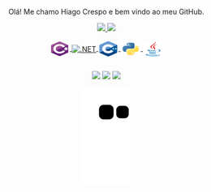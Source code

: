 <div align="center"> 

Olá! Me chamo Hiago Crespo e bem vindo ao meu GitHub.

</div>

<div align="center">
  <a href="https://github.com/heeydev">
  <img height="120em" src="https://github-readme-stats.vercel.app/api?username=heeydev&show_icons=true&theme=tokyonight&include_all_commits=true&count_private=true"/>
  <img height="120em" src="https://github-readme-stats.vercel.app/api/top-langs?username=heeydev&layout=compact&langs_count=15&theme=tokyonight" />
</div>
<div align="center"> 
<div style="display: inline_block"><br>
  <img align="center" alt="Csharp" height="30" width="40" src="https://raw.githubusercontent.com/devicons/devicon/master/icons/csharp/csharp-original.svg">
  <img align="center" src="https://img.shields.io/badge/.NET-5C2D91?style=for-the-badge&logo=.net&logoColor=white" alt=".NET" title=".NET" height="30" width="60"/>
   <img align="center" src="https://raw.githubusercontent.com/devicons/devicon/master/icons/cplusplus/cplusplus-original.svg" alt="C++" title="C++" height="30" width="40"/>
  <img align="center" alt="Python" height="30" width="40" src="https://raw.githubusercontent.com/devicons/devicon/master/icons/python/python-original.svg">
  <img align="center" src="https://raw.githubusercontent.com/devicons/devicon/master/icons/java/java-original.svg" alt="Java" title="Java" height="30" width="40"/>
    
</div>
  
  ##
 
<div> 
  <a href="https://instagram.com/hiagocrespo" target="_blank"><img src="https://img.shields.io/badge/-Instagram-%23E4405F?style=for-the-badge&logo=instagram&logoColor=white" target="_blank"></a>
 	<a href = "mailto:maciellbranco20@gmail.com"><img src="https://img.shields.io/badge/-Gmail-%23333?style=for-the-badge&logo=gmail&logoColor=white" target="_blank"></a>
  <a href="https://www.linkedin.com/in/hiago-crespo" target="_blank"><img src="https://img.shields.io/badge/-LinkedIn-%230077B5?style=for-the-badge&logo=linkedin&logoColor=white" target="_blank"></a> 
 
  ![Snake animation](https://github.com/heeydev/heeydev/blob/output/github-contribution-grid-snake.svg)
 
</div>
